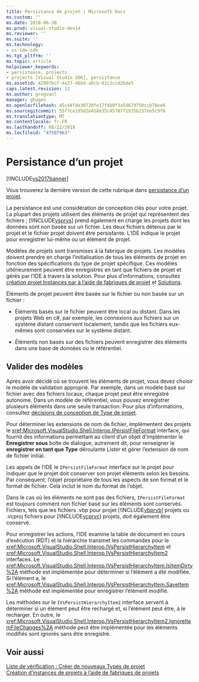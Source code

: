 ```yaml
---
title: Persistance de projet | Microsoft Docs
ms.custom: ''
ms.date: 2018-06-30
ms.prod: visual-studio-dev14
ms.reviewer: ''
ms.suite: ''
ms.technology:
- vs-ide-sdk
ms.tgt_pltfrm: ''
ms.topic: article
helpviewer_keywords:
- persistence, projects
- projects [Visual Studio SDK], persistance
ms.assetid: 42907bcf-4e27-46bd-a8cb-01c2ccd2bde5
caps.latest.revision: 12
ms.author: gregvanl
manager: ghogen
ms.openlocfilehash: d5c44fde30720fe17f4b9f3a5d679750ccb78ee6
ms.sourcegitcommit: 55f7ce2d5d2e458e35c45787f1935b237ee5c9f8
ms.translationtype: MT
ms.contentlocale: fr-FR
ms.lasthandoff: 08/22/2018
ms.locfileid: "47507963"
---
```

# <a name="project-persistence"></a>Persistance d’un projet
[!INCLUDE[vs2017banner](../../includes/vs2017banner.md)]

Vous trouverez la dernière version de cette rubrique dans [persistance d’un projet](https://docs.microsoft.com/visualstudio/extensibility/internals/project-persistence).  
  
La persistance est une considération de conception clés pour votre projet. La plupart des projets utilisent des éléments de projet qui représentent des fichiers ; [!INCLUDE[vsprvs](../../includes/vsprvs-md.md)] prend également en charge les projets dont les données sont non basée sur un fichier. Les deux fichiers détenus par le projet et le fichier projet doivent être persistante. L’IDE indique le projet pour enregistrer lui-même ou un élément de projet.  
  
 Modèles de projets sont transmises à la fabrique de projets. Les modèles doivent prendre en charge l’initialisation de tous les éléments de projet en fonction des spécifications du type de projet spécifique. Ces modèles ultérieurement peuvent être enregistrés en tant que fichiers de projet et gérés par l’IDE à travers la solution. Pour plus d’informations, consultez [création projet Instances par à l’aide de fabriques de projet](../../extensibility/internals/creating-project-instances-by-using-project-factories.md) et [Solutions](../../extensibility/internals/solutions.md).  
  
 Éléments de projet peuvent être basée sur le fichier ou non basée sur un fichier :  
  
-   Éléments basés sur le fichier peuvent être local ou distant. Dans les projets Web en c#, par exemple, les connexions aux fichiers sur un système distant conservent localement, tandis que les fichiers eux-mêmes sont conservées sur le système distant.  
  
-   Éléments non basés sur des fichiers peuvent enregistrer des éléments dans une base de données ou le référentiel.  
  
## <a name="commit-models"></a>Valider des modèles  
 Après avoir décidé où se trouvent les éléments de projet, vous devez choisir le modèle de validation approprié. Par exemple, dans un modèle basé sur fichier avec des fichiers locaux, chaque projet peut être enregistré autonome. Dans un modèle de référentiel, vous pouvez enregistrer plusieurs éléments dans une seule transaction. Pour plus d’informations, consultez [décisions de conception de Type de projet](../../extensibility/internals/project-type-design-decisions.md).  
  
 Pour déterminer les extensions de nom de fichier, implémentent des projets le <xref:Microsoft.VisualStudio.Shell.Interop.IPersistFileFormat> interface, qui fournit des informations permettant au client d’un objet d’implémenter le **Enregistrer sous** boîte de dialogue, autrement dit, pour renseigner le **enregistrer en tant que Type**  déroulante Lister et gérer l’extension de nom de fichier initial.  
  
 Les appels de l’IDE le `IPersistFileFormat` interface sur le projet pour indiquer que le projet doit conserver son projet éléments selon les besoins. Par conséquent, l’objet propriétaire de tous les aspects de son format et le format de fichier. Cela inclut le nom du format de l’objet.  
  
 Dans le cas où les éléments ne sont pas des fichiers, `IPersistFileFormat` est toujours comment non fichier basé sur les éléments sont conservés. Fichiers, tels que les fichiers .vbp pour projet [!INCLUDE[vbprvb](../../includes/vbprvb-md.md)] projets ou .vcproj fichiers pour [!INCLUDE[vcprvc](../../includes/vcprvc-md.md)] projets, doit également être conservé.  
  
 Pour enregistrer les actions, l’IDE examine la table de document en cours d’exécution (RDT) et la hiérarchie transmet les commandes pour le <xref:Microsoft.VisualStudio.Shell.Interop.IVsPersistHierarchyItem> et <xref:Microsoft.VisualStudio.Shell.Interop.IVsPersistHierarchyItem2> interfaces. Le <xref:Microsoft.VisualStudio.Shell.Interop.IVsPersistHierarchyItem.IsItemDirty%2A> méthode est implémentée pour déterminer si l’élément a été modifiée. Si l’élément a, le <xref:Microsoft.VisualStudio.Shell.Interop.IVsPersistHierarchyItem.SaveItem%2A> méthode est implémentée pour enregistrer l’élément modifié.  
  
 Les méthodes sur le `IVsPersistHierarchyItem2` interface servent à déterminer si un élément peut être rechargé et, si l’élément peut être, à le recharger. En outre, le <xref:Microsoft.VisualStudio.Shell.Interop.IVsPersistHierarchyItem2.IgnoreItemFileChanges%2A> méthode peut être implémentée pour les éléments modifiés sont ignorés sans être enregistré.  
  
## <a name="see-also"></a>Voir aussi  
 [Liste de vérification : Créer de nouveaux Types de projet](../../extensibility/internals/checklist-creating-new-project-types.md)   
 [Création d’instances de projets à l’aide de fabriques de projets](../../extensibility/internals/creating-project-instances-by-using-project-factories.md)

